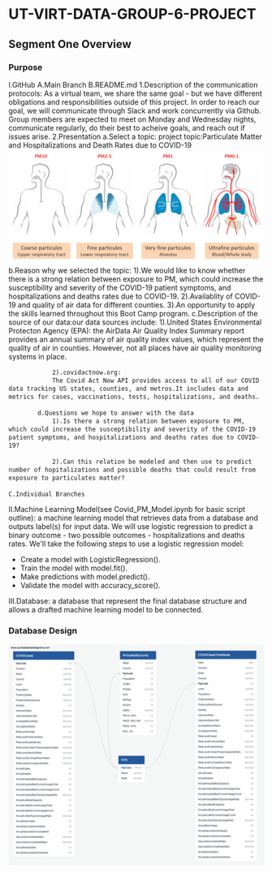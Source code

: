 # UT-VIRT-DATA-GROUP-6-PROJECT

## Segment One Overview

### Purpose

I.GitHub
    A.Main Branch
    B.README.md
        1.Description of the communication protocols:
        As a virtual team, we share the same goal - but we have different obligations and responsibilities outside of this project. In order to reach our goal, we will communicate through Slack and work concurrently via Github. Group members are expected to meet on Monday and Wednesday nights, communicate regularly, do their best to acheive goals, and reach out if issues arise.
        2.Presentation
            a.Select a topic:
                project topic:Particulate Matter and Hospitalizations and Death Rates due to COVID-19
                ![ParticulateMatter](Resources/ParticulateMatter.jpg)
            b.Reason why we selected the topic:
                1).We would like to know whether there is a strong relation between exposure to PM, which could increase the susceptibility and severity of the COVID-19 patient symptoms, and hospitalizations and deaths rates due to COVID-19.
                2).Availablity of COVID-19 and quality of air data for different counties.
                3).An opportunity to apply the skills learned throughout this Boot Camp program.
            c.Description of the source of our data:our data sources include:
                1).United States Environmental Protecton Agency (EPA): the AirData Air Quality Index Summary report provides an annual summary of air quality index values, which represent the quality of air in counties. However, not all places have air quality monitoring systems in place.

                2).covidactnow.org:
                The Covid Act Now API provides access to all of our COVID data tracking US states, counties, and metros.It includes data and metrics for cases, vaccinations, tests, hospitalizations, and deaths. 

            d.Questions we hope to answer with the data
                1).Is there a strong relation between exposure to PM, which could increase the susceptibility and severity of the COVID-19 patient symptoms, and hospitalizations and deaths rates due to COVID-19?

                2).Can this relation be modeled and then use to predict number of hopitalizations and possible deaths that could result from exposure to particulates matter?

    C.Individual Branches

II.Machine Learning Model(see Covid_PM_Model.ipynb for basic script outline): a machine learning model that retrieves data from a database and outputs label(s) for input data. We will use logistic regression to predict a binary outcome - two possible outcomes - hospitalizations and deaths rates. We'll take the following steps to use a logistic regression model:

- Create a model with LogisticRegression().
- Train the model with model.fit().
- Make predictions with model.predict().
- Validate the model with accuracy_score().

III.Database: a database that represent the final database structure and allows a drafted machine learning model to be connected.

### Database Design

![](Resources/CovidProjectDatabaseDesign.png)